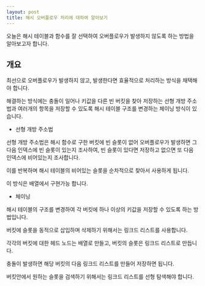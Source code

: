 ```yaml
---
layout: post
title: 해시 오버플로우 처리에 대하여 알아보기
---
```


오늘은 해시 테이블과 함수를 잘 선택하여 오버플로우가 발생하지 않도록 하는 방법을 알아보고자 합니다.

## 개요

최선으로 오버플로우가 발생하지 않고, 발생한다면 효율적으로 처리하는 방식을 채택해야 합니다.

해결하는 방식에는 충돌이 일어나 키값을 다른 빈 버킷을 찾아 저장하는 선형 개방 주소법과 여러개의 항목을 저장할 수 있도록 해시 테이블 구조를 변경하는 체이닝 방식이 있습니다.

* 선형 개방 주소법

선형 개방 주소법은 해시 함수로 구한 버킷에 빈 슬롯이 없어 오버플로우가 발생하면 그 다음 인덱스에 빈 슬롯이 있는지 조사하여, 빈 슬롯이 있다면 저장하고 없으면 또 다음 인덱스에 비어있는지 조사합니다.

이를 반복하며 해시 테이블의 비어있는 슬롯을 순차적으로 찾아서 사용하게 됩니다.

이 방식은 배열에서 구현가능 합니다.

* 체이닝

해시 테이블의 구조를 변경하여 각 버킷에 하나 이상의 키값을 저장할 수 있도록 하는 방법입니다.

버킷에 슬롯을 동적으로 삽입하며 삭제하기 위해서는 링크드 리스트를 사용합니다.

각각의 버킷에 대한 헤드 노드는 배열로 만들고, 버킷의 슬롯은 링크드 리스트로 만듭니다.

충돌이 발생하면 해당 버킷의 다음 링크드 리스트를 만들어 저장하면 됩니다.

버킷안에서 원하는 슬롯을 검색하기 위해서는 링크드 리스트를 선형 탐색해야 합니다.